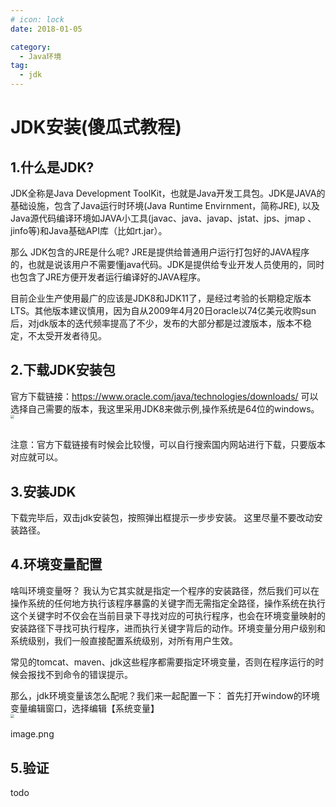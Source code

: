 ```yaml
---
# icon: lock
date: 2018-01-05

category:
  - Java环境
tag:
  - jdk
---
```


# JDK安装(傻瓜式教程)
## 1.什么是JDK?
JDK全称是Java Development ToolKit，也就是Java开发工具包。JDK是JAVA的基础设施，包含了Java运行时环境(Java Runtime Envirnment，简称JRE), 以及Java源代码编译环境如JAVA小工具(javac、java、javap、jstat、jps、jmap
、jinfo等)和Java基础API库（比如rt.jar）。<br/>

那么 JDK包含的JRE是什么呢? JRE是提供给普通用户运行打包好的JAVA程序的，也就是说该用户不需要懂java代码。JDK是提供给专业开发人员使用的，同时也包含了JRE方便开发者运行编译好的JAVA程序。

目前企业生产使用最广的应该是JDK8和JDK11了，是经过考验的长期稳定版本LTS。其他版本建议慎用，因为自从2009年4月20日oracle以74亿美元收购sun后，对jdk版本的迭代频率提高了不少，发布的大部分都是过渡版本，版本不稳定，不太受开发者待见。


## 2.下载JDK安装包
官方下载链接：https://www.oracle.com/java/technologies/downloads/
可以选择自己需要的版本，我这里采用JDK8来做示例,操作系统是64位的windows。
<img src="/images/java/java-jdk-1.png"  style="zoom: 40%;margin:0 auto;display:block"/><br/>

注意：官方下载链接有时候会比较慢，可以自行搜索国内网站进行下载，只要版本对应就可以。
## 3.安装JDK
下载完毕后，双击jdk安装包，按照弹出框提示一步步安装。 这里尽量不要改动安装路径。
## 4.环境变量配置
啥叫环境变量呀？ 我认为它其实就是指定一个程序的安装路径，然后我们可以在操作系统的任何地方执行该程序暴露的关键字而无需指定全路径，操作系统在执行这个关键字时不仅会在当前目录下寻找对应的可执行程序，也会在环境变量映射的安装路径下寻找可执行程序，进而执行关键字背后的动作。环境变量分用户级别和系统级别，我们一般直接配置系统级别，对所有用户生效。

常见的tomcat、maven、jdk这些程序都需要指定环境变量，否则在程序运行的时候会报找不到命令的错误提示。

那么，jdk环境变量该怎么配呢？我们来一起配置一下：
首先打开window的环境变量编辑窗口，选择编辑【系统变量】
<img src="/images/java/java-jdk-2.png"  style="zoom: 40%;margin:0 auto;display:block"/><br/>
 image.png

## 5.验证

todo

